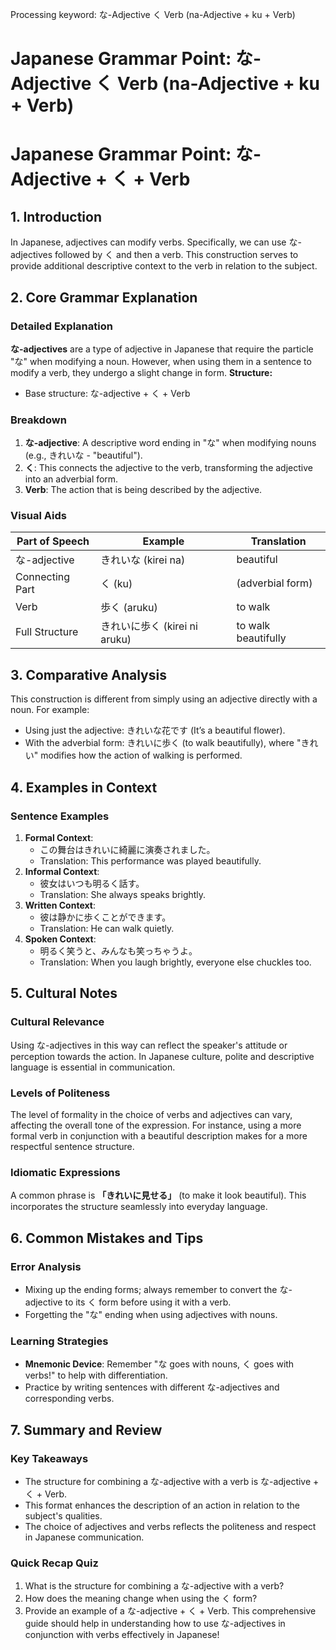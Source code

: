Processing keyword: な-Adjective く Verb (na-Adjective + ku + Verb)
# Japanese Grammar Point: な-Adjective く Verb (na-Adjective + ku + Verb)
# Japanese Grammar Point: な-Adjective + く + Verb
## 1. Introduction
In Japanese, adjectives can modify verbs. Specifically, we can use な-adjectives followed by く and then a verb. This construction serves to provide additional descriptive context to the verb in relation to the subject. 
## 2. Core Grammar Explanation
### Detailed Explanation
**な-adjectives** are a type of adjective in Japanese that require the particle "な" when modifying a noun. However, when using them in a sentence to modify a verb, they undergo a slight change in form.
**Structure:**
- Base structure: な-adjective + く + Verb
### Breakdown
1. **な-adjective**: A descriptive word ending in "な" when modifying nouns (e.g., きれいな - "beautiful").
2. **く**: This connects the adjective to the verb, transforming the adjective into an adverbial form.
3. **Verb**: The action that is being described by the adjective.
### Visual Aids
| Part of Speech | Example               | Translation             |
|----------------|-----------------------|-------------------------|
| な-adjective   | きれいな (kirei na)   | beautiful                |
| Connecting Part| く (ku)               | (adverbial form)       |
| Verb           | 歩く (aruku)          | to walk                 |
| Full Structure | きれいに歩く (kirei ni aruku) | to walk beautifully      |
## 3. Comparative Analysis
This construction is different from simply using an adjective directly with a noun. For example:
- Using just the adjective: きれいな花です (It’s a beautiful flower).
- With the adverbial form: きれいに歩く (to walk beautifully), where "きれい" modifies how the action of walking is performed.
## 4. Examples in Context
### Sentence Examples
1. **Formal Context**: 
   - この舞台はきれいに綺麗に演奏されました。
   - Translation: This performance was played beautifully.
2. **Informal Context**: 
   - 彼女はいつも明るく話す。
   - Translation: She always speaks brightly.
3. **Written Context**: 
   - 彼は静かに歩くことができます。
   - Translation: He can walk quietly.
4. **Spoken Context**: 
   - 明るく笑うと、みんなも笑っちゃうよ。
   - Translation: When you laugh brightly, everyone else chuckles too.
## 5. Cultural Notes
### Cultural Relevance
Using な-adjectives in this way can reflect the speaker's attitude or perception towards the action. In Japanese culture, polite and descriptive language is essential in communication. 
### Levels of Politeness
The level of formality in the choice of verbs and adjectives can vary, affecting the overall tone of the expression. For instance, using a more formal verb in conjunction with a beautiful description makes for a more respectful sentence structure.
### Idiomatic Expressions
A common phrase is **「きれいに見せる」** (to make it look beautiful). This incorporates the structure seamlessly into everyday language.
## 6. Common Mistakes and Tips
### Error Analysis
- Mixing up the ending forms; always remember to convert the な-adjective to its く form before using it with a verb.
- Forgetting the "な" ending when using adjectives with nouns.
### Learning Strategies
- **Mnemonic Device**: Remember "な goes with nouns, く goes with verbs!" to help with differentiation.
- Practice by writing sentences with different な-adjectives and corresponding verbs.
## 7. Summary and Review
### Key Takeaways
- The structure for combining a な-adjective with a verb is な-adjective + く + Verb.
- This format enhances the description of an action in relation to the subject's qualities.
- The choice of adjectives and verbs reflects the politeness and respect in Japanese communication.
### Quick Recap Quiz
1. What is the structure for combining a な-adjective with a verb?
2. How does the meaning change when using the く form?
3. Provide an example of a な-adjective + く + Verb.
This comprehensive guide should help in understanding how to use な-adjectives in conjunction with verbs effectively in Japanese!
